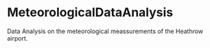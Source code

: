 # MeteorologicalDataAnalysis
Data Analysis on the meteorological meassurements of the Heathrow airport.
